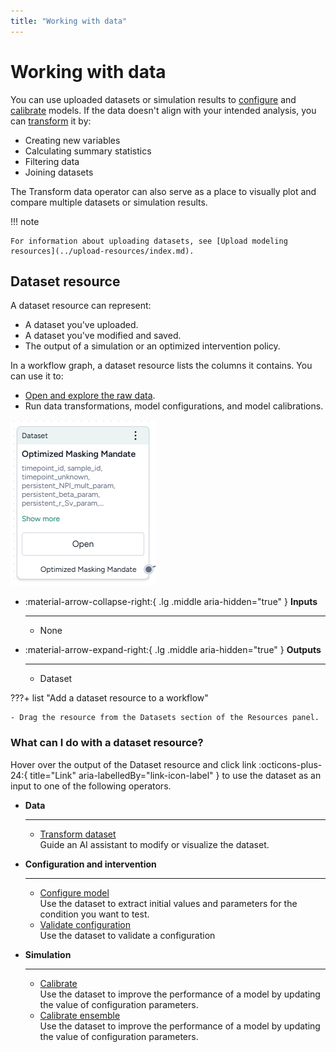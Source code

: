 ```yaml
---
title: "Working with data"
---
```


# Working with data

You can use uploaded datasets or simulation results to [configure](../config-and-intervention/configure-model.md) and [calibrate](../simulation/calibrate-model.md) models. If the data doesn't align with your intended analysis, you can [transform](transform-dataset.md) it by:

- Creating new variables
- Calculating summary statistics
- Filtering data
- Joining datasets

The Transform data operator can also serve as a place to visually plot and compare multiple datasets or simulation results.

!!! note

    For information about uploading datasets, see [Upload modeling resources](../upload-resources/index.md).

## Dataset resource

A dataset resource can represent:

- A dataset you've uploaded.
- A dataset you've modified and saved.
- The output of a simulation or an optimized intervention policy.
 
In a workflow graph, a dataset resource lists the columns it contains. You can use it to: 

- [Open and explore the raw data](review-and-enrich-dataset.md).
- Run data transformations, model configurations, and model calibrations.

![Resource node of a SEIRD dataset for UK compartments with a 5-row preview](../img/data/data-resource.png)

<div class="grid cards" markdown>

-   :material-arrow-collapse-right:{ .lg .middle aria-hidden="true" } __Inputs__

    ---

    - None

-   :material-arrow-expand-right:{ .lg .middle aria-hidden="true" } __Outputs__

    ---

    - Dataset

</div>

???+ list "Add a dataset resource to a workflow"

    - Drag the resource from the Datasets section of the Resources panel.

### What can I do with a dataset resource?

Hover over the output of the Dataset resource and click <span class="sr-only" id="link-icon-label">link</span> :octicons-plus-24:{ title="Link" aria-labelledBy="link-icon-label" } to use the dataset as an input to one of the following operators.

<div class="grid cards" markdown>

-   __Data__

    ---

    - [Transform dataset](transform-dataset.md)  
      Guide an AI assistant to modify or visualize the dataset. 

-   __Configuration and intervention__

    ---

    - [Configure model](../config-and-intervention/configure-model.md)  
      Use the dataset to extract initial values and parameters for the condition you want to test.
    - [Validate configuration](../config-and-intervention/validate-model-configuration.md)  
      Use the dataset to validate a configuration

-   __Simulation__

    ---

    - [Calibrate](../simulation/calibrate-model.md)  
      Use the dataset to improve the performance of a model by updating the value of configuration parameters.
    - [Calibrate ensemble](../simulation/calibrate-ensemble.md)  
      Use the dataset to improve the performance of a model by updating the value of configuration parameters.

</div>